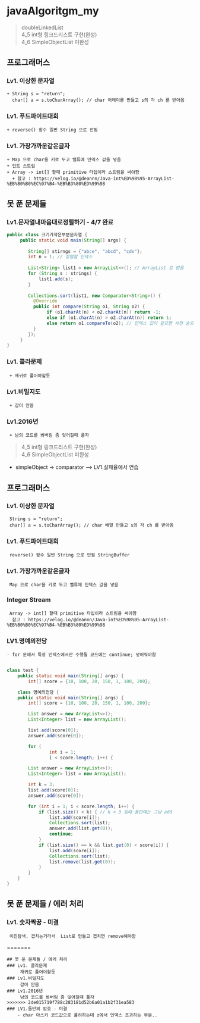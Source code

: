 # javaAlgoritgm_my
> doubleLinkedList<br>
> 4_5 int형 링크드리스트 구현(완성)<br>
> 4_6 SimpleObjectList 미완성
## 프로그래머스

### Lv1. 이상한 문자열
    + String s = "return";
      char[] a = s.toCharArray(); // char 어레이를 만들고 s의 각 ch 를 받아옴
### Lv1. 푸드파이트대회 
    + reverse() 함수 일반 String 으로 안됨
### Lv1. 가장가까운같은글자
    + Map 으로 char을 키로 두고 밸류에 인덱스 값을 넣음
    + 인트 스트림
    + Array -> int[] 할때 primitive 타입이라 스트림을 써야함
      + 참고 : https://velog.io/@deannn/Java-int%ED%98%95-ArrayList-%EB%B0%B0%EC%97%B4-%EB%B3%80%ED%99%98
## 못 푼 문제들
### Lv1.문자열내마음대로정렬하기 - 4/7 완료
```java
public class 크기가작은부분문자열 {
     public static void main(String[] args) {
         
        String[] stirngs = {"abce", "abcd", "cdx"};
        int n = 1; // 정렬할 인덱스
        
        List<String> list1 = new ArrayList<>(); // ArrayList 로 받음
        for (String s : strings) {
            list1.add(s);
        }
        
        Collections.sort(list1, new Comparator<String>() {
          @Override
          public int compare(String o1, String o2) {
               if (o1.charAt(n) < o2.charAt(n)) return -1;
               else if (o1.charAt(n) > o2.charAt(n)) return 1;
               else return o1.compareTo(o2); // 인덱스 값이 같으면 사전 순으로
          }
        });
     }
}
```
### Lv1. 콜라문제
     + 재귀로 풀어야할듯
### Lv1.비밀지도
     + 감이 안옴
### Lv1.2016년
     + 남의 코드를 봐버림 좀 잊어질때 풀자

> 4_5 int형 링크드리스트 구현(완성)<br>
> 4_6 SimpleObjectList 미완성
 - simpleObject -> comparator --> LV1.실패율에서 연습


## 프로그래머스
### Lv1. 이상한 문자열
     String s = "return";
     char[] a = s.toCharArray(); // char 배열 만들고 s의 각 ch 를 받아옴
### Lv1. 푸드파이트대회 
     reverse() 함수 일반 String 으로 안됨 StringBuffer
### Lv1. 가장가까운같은글자
     Map 으로 char을 키로 두고 밸류에 인덱스 값을 넣음
### Integer Stream
     Array -> int[] 할때 primitive 타입이라 스트림을 써야함
      참고 : https://velog.io/@deannn/Java-int%ED%98%95-ArrayList-%EB%B0%B0%EC%97%B4-%EB%B3%80%ED%99%98
### LV1.명예의전당
    - for 문에서 특정 인덱스에서만 수행될 코드에는 continue; 넣어줘야함
```java

class test {
    public static void main(String[] args) {
        int[] score = {10, 100, 20, 150, 1, 100, 200};

    class 명예의전당 {
    public static void main(String[] args) {
        int[] score = {10, 100, 20, 150, 1, 100, 200};

        List answer = new ArrayList<>();
        List<Integer> list = new ArrayList();

        list.add(score[0]);
        answer.add(score[0]);

        for (
                int i = 1;
                i < score.length; i++) {

        List answer = new ArrayList<>();
        List<Integer> list = new ArrayList();

        int k = 3;
        list.add(score[0]);
        answer.add(score[0]);

        for (int i = 1; i < score.length; i++) {
            if (list.size() < k) { // k < 3 일때 동안에는 그냥 add
                list.add(score[i]);
                Collections.sort(list);
                answer.add(list.get(0));
                continue;
            }
            if (list.size() == k && list.get(0) < score[i]) {
                list.add(score[i]);
                Collections.sort(list);
                list.remove(list.get(0));
            }
        }
    }
}


```
## 못 푼 문제들 / 에러 처리
### Lv1. 숫자짝꿍 - 미결
     이진탐색. 겹치는거라서  List로 만들고 겹치면 remove해야함
=======
```
## 못 푼 문제들 / 에러 처리
### Lv1. 콜라문제
     재귀로 풀어야할듯
### Lv1.비밀지도
     감이 안옴
### Lv1.2016년
     남의 코드를 봐버림 좀 잊어질때 풀자
>>>>>>> 2de015719f788c283181d52b6a01a1b2f31ea583
### LV1.둘만의 암호 - 미결
    - char 아스키 코드값으로 풀려하는데 z에서 인덱스 초과하는 부분..